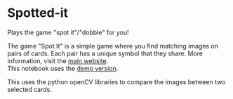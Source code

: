 # Spotted-it
 Plays the game "spot it"/"dobble" for you!
 
 The game "Spot It" is a simple game where you find matching images on pairs of cards. Each pair has a unique symbol that they share. 
 More information, visit the [main website](https://www.dobblegame.com/en/homepage/).  
 This notebook uses the [demo version](https://print-and-play.asmodee.fun/dobble/).   
 

This uses the python openCV libraries to compare the images between two selected cards.
